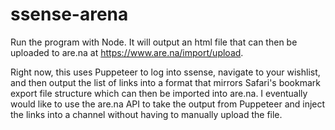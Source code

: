 # ssense-arena
Run the program with Node. It will output an html file that can then be uploaded to are.na at https://www.are.na/import/upload.

Right now, this uses Puppeteer to log into ssense, navigate to your wishlist, and then output the list of links into a format that mirrors Safari's bookmark export file structure which can then be imported into are.na. I eventually would like to use the are.na API to take the output from Puppeteer and inject the links into a channel without having to manually upload the file.
